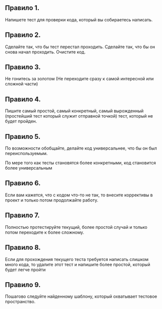 ## Правило 1.

Напишете тест для проверки кода, который вы собираетесь написать.

## Правило 2.

Сделайте так, что бы тест перестал проходить. Сделайте так, что бы он снова начал проходить. Очистите код.

## Правило 3.

Не гонитесь за золотом (Не переходите сразу к самой интересной или сложной части)

## Правило 4.

Пишите самый простой, самый конкретный, самый вырожденный (простейший тест который служит отправной точкой) тест,
который не будет пройден.

## Правило 5.

По возможности обобщайте, делайте код универсальнее, что бы он был переиспользуемым.

По мере того как тесты становятся более конкретными, код становится более универсальным

## Правило 6.

Если вам кажется, что с кодом что-то не так, то внесите коррективы в проект и только потом продолжайте работу.

## Правило 7.

Полностью протестируйте текущий, более простой случай и только потом переходите к более сложному.

## Правило 8.

Если для прохождения текущего теста требуется написать слишком много кода, то удалите этот тест и напишите более
простой, который будет легче пройти

## Правило 9.

Пошагово следуйте найденному шаблону, который охватывает тестовое пространство.